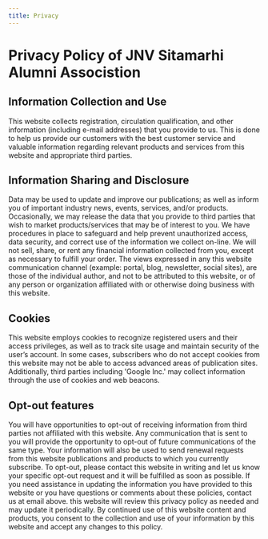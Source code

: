 ```yaml
---
title: Privacy
---
```


# Privacy Policy of JNV Sitamarhi Alumni Associstion

## Information Collection and Use

This website collects registration, circulation qualification, and other information (including e-mail addresses) that you provide to us. This is done to help us provide our customers with the best customer service and valuable information regarding relevant products and services from this website and appropriate third parties.

## Information Sharing and Disclosure

Data may be used to update and improve our publications; as well as inform you of important industry news, events, services, and/or products. Occasionally, we may release the data that you provide to third parties that wish to market products/services that may be of interest to you. We have procedures in place to safeguard and help prevent unauthorized access, data security, and correct use of the information we collect on-line. We will not sell, share, or rent any financial information collected from you, except as necessary to fulfill your order. The views expressed in any this website communication channel (example: portal, blog, newsletter, social sites), are those of the individual author, and not to be attributed to this website, or of any person or organization affiliated with or otherwise doing business with this website.

## Cookies

This website employs cookies to recognize registered users and their access privileges, as well as to track site usage and maintain security of the user’s account. In some cases, subscribers who do not accept cookies from this website may not be able to access advanced areas of publication sites. Additionally, third parties including 'Google Inc.' may collect information through the use of cookies and web beacons.

## Opt-out features

You will have opportunities to opt-out of receiving information from third parties not affiliated with this website. Any communication that is sent to you will provide the opportunity to opt-out of future communications of the same type. Your information will also be used to send renewal requests from this website publications and products to which you currently subscribe. To opt-out, please contact this website in writing and let us know your specific opt-out request and it will be fulfilled as soon as possible. If you need assistance in updating the information you have provided to this website or you have questions or comments about these policies, contact us at email above. this website will review this privacy policy as needed and may update it periodically. By continued use of this website content and products, you consent to the collection and use of your information by this website and accept any changes to this policy.
